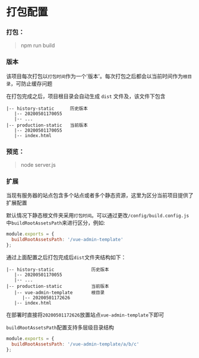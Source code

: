 # 打包配置

### 打包：

> npm run build

### 版本

该项目每次打包以`打包时间`作为一个'版本'。每次打包之后都会以当前时间作为`根目录`，可防止缓存问题

在打包完成之后，项目根目录会自动生成 `dist` 文件及，该文件下包含
```text
|-- history-static      历史版本
   |-- 20200501170055
   |-- ...
|-- production-static   当前版本
   |-- 20200501170055
   |-- index.html
```

### 预览：

> node server.js

### 扩展

当现有服务器的站点包含多个站点或者多个静态资源，这里为区分当前项目提供了扩展配置

默认情况下静态根文件夹采用`打包时间`。可以通过更改`/config/build.config.js`中`buildRootAssetsPath`来进行区分，例如:
```javascript
module.exports = {
  buildRootAssetsPath: '/vue-admin-template'
};
```
通过上面配置之后打包完成后`dist`文件夹结构如下：
```text
|-- history-static              历史版本
   |-- 20200501170055
   |-- ...
|-- production-static           当前版本
   |-- vue-admin-template       根目录
      |-- 20200501172626
   |-- index.html
```
在部署时直接将`20200501172626`放置站点`vue-admin-template`下即可

`buildRootAssetsPath`配置支持多层级目录结构
```javascript
module.exports = {
  buildRootAssetsPath: '/vue-admin-template/a/b/c'
};
```


